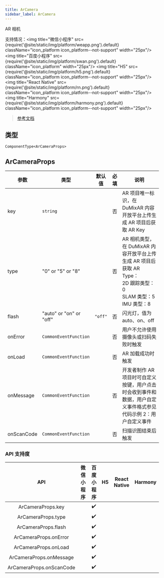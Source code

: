 ```yaml
---
title: ArCamera
sidebar_label: ArCamera
---
```


AR 相机

支持情况：<img title="微信小程序" src={require('@site/static/img/platform/weapp.png').default} className="icon_platform icon_platform--not-support" width="25px"/> <img title="百度小程序" src={require('@site/static/img/platform/swan.png').default} className="icon_platform" width="25px"/> <img title="H5" src={require('@site/static/img/platform/h5.png').default} className="icon_platform icon_platform--not-support" width="25px"/> <img title="React Native" src={require('@site/static/img/platform/rn.png').default} className="icon_platform icon_platform--not-support" width="25px"/> <img title="Harmony" src={require('@site/static/img/platform/harmony.png').default} className="icon_platform icon_platform--not-support" width="25px"/>

> [参考文档](https://smartprogram.baidu.com/docs/develop/component/media_ar-camera/)

## 类型

```tsx
ComponentType<ArCameraProps>
```

## ArCameraProps

| 参数 | 类型 | 默认值 | 必填 | 说明 |
| --- | --- | :---: | :---: | --- |
| key | `string` |  | 否 | AR 项目唯一标识，在 DuMixAR 内容开放平台上传生成 AR 项目后获取 AR Key |
| type | "0" or "5" or "8" |  | 否 | AR 相机类型，在 DuMixAR 内容开放平台上传生成 AR 项目后获取 AR Type：<br />2D 跟踪类型：0<br />SLAM 类型：5<br />IMU 类型：8 |
| flash | "auto" or "on" or "off" | `"off"` | 否 | 闪光灯，值为 auto、on、off |
| onError | `CommonEventFunction` |  | 否 | 用户不允许使用摄像头或扫码失败时触发 |
| onLoad | `CommonEventFunction` |  | 否 | AR 加载成功时触发 |
| onMessage | `CommonEventFunction` |  | 否 | 开发者制作 AR 项目时可自定义按键，用户点击时会收到事件和数据，用户自定义事件格式参见代码示例 2：用户自定义事件 |
| onScanCode | `CommonEventFunction` |  | 否 | 扫描识图结束后触发 |

### API 支持度

| API | 微信小程序 | 百度小程序 | H5 | React Native | Harmony |
| :---: | :---: | :---: | :---: | :---: | :---: |
| ArCameraProps.key |  | ✔️ |  |  |  |
| ArCameraProps.type |  | ✔️ |  |  |  |
| ArCameraProps.flash |  | ✔️ |  |  |  |
| ArCameraProps.onError |  | ✔️ |  |  |  |
| ArCameraProps.onLoad |  | ✔️ |  |  |  |
| ArCameraProps.onMessage |  | ✔️ |  |  |  |
| ArCameraProps.onScanCode |  | ✔️ |  |  |  |
